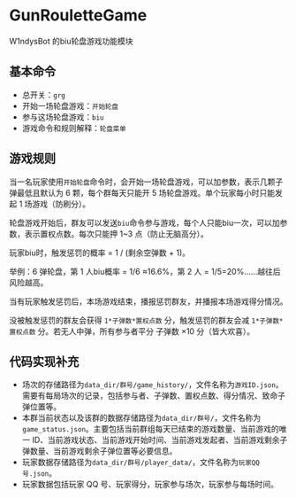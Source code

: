 # GunRouletteGame

W1ndysBot 的biu轮盘游戏功能模块

## 基本命令

- 总开关：`grg`
- 开始一场轮盘游戏：`开始轮盘`
- 参与这场轮盘游戏：`biu`
- 游戏命令和规则解释：`轮盘菜单`

## 游戏规则

当一名玩家使用`开始轮盘`命令时，会开始一场轮盘游戏，可以加参数，表示几颗子弹最低且默认为 6 颗，每个群每天只能开 5 场轮盘游戏。单个玩家每小时只能发起 1 场游戏（防刷分）。

轮盘游戏开始后，群友可以发送`biu`命令参与游戏，每个人只能biu一次，可以加参数，表示置权点数。每次只能押 1~3 点（防止无脑高分）。

玩家biu时，触发惩罚的概率 = 1 / (剩余空弹数 + 1)。

举例：6 弹轮盘，第 1 人biu概率 = 1/6 ≈16.6%，第 2 人 = 1/5=20%……越往后风险越高。

当有玩家触发惩罚后，本场游戏结束，播报惩罚群友，并播报本场游戏得分情况。

没被触发惩罚的群友会获得 `1*子弹数*置权点数` 分，触发惩罚的群友会减 `1*子弹数*置权点数` 分。若无人中弹，所有参与者平分 子弹数 ×10 分（皆大欢喜）。

## 代码实现补充

- 场次的存储路径为`data_dir/群号/game_history/`，文件名称为`游戏ID.json`。需要有每局场次的记录，包括参与者、子弹数、置权点数、得分情况、致命子弹位置等。
- 本群当前状态以及该群的数据存储路径为`data_dir/群号/`，文件名称为`game_status.json`。主要包括当前群组每天已结束的游戏数量、当前游戏的唯一 ID、当前游戏状态、当前游戏开始时间、当前游戏发起者、当前游戏剩余子弹数量、当前游戏剩余子弹位置等必要信息。
- 玩家数据存储路径为`data_dir/群号/player_data/`，文件名称为`玩家QQ号.json`。
- 玩家数据包括玩家 QQ 号、玩家得分，玩家参与场次，玩家参与每场时间。
